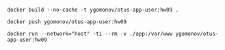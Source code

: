 ```shell
docker build --no-cache -t ygomonov/otus-app-user:hw09 .
```

```shell
docker push ygomonov/otus-app-user:hw09
```

```shell
docker run --network="host" -ti --rm -v ./app:/var/www ygomonov/otus-app-user:hw09
```
